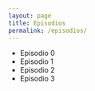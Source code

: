 ```yaml
---
layout: page
title: Episodios
permalink: /episodios/
---
```


* Episodio 0  
* Episodio 1  
* Episodio 2  
* Episodio 3   
